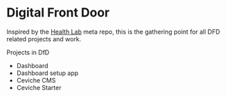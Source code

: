 # Digital Front Door

Inspired by the [Health Lab](https://github.com/codeforamerica/health) meta repo, this is the gathering point for all DFD related projects and work. 

Projects in DfD
*  Dashboard
*  Dashboard setup app
*  Ceviche CMS
*  Ceviche Starter
